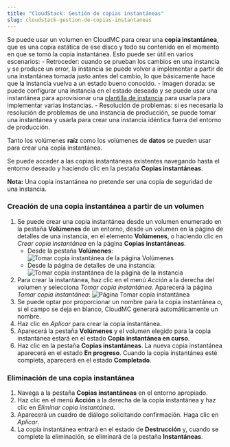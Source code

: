 ```yaml
---
title: "CloudStack: Gestión de copias instantáneas"
slug: cloudstack-gestion-de-copias-instantaneas
---
```



Se puede usar un volumen en CloudMC para crear una **copia instantánea**, que es una copia estática de ese disco y todo su contenido en el momento en que se tomó la copia instantánea. Esto puede ser útil en varios escenarios:
    - Retroceder: cuando se prueban los cambios en una instancia y se produce un error, la instancia se puede volver a implementar a partir de una instantánea tomada justo antes del cambio, lo que básicamente hace que la instancia vuelva a un estado bueno conocido.
    - Imagen dorada: se puede configurar una instancia en el estado deseado y se puede usar una instantánea para aprovisionar una [plantilla de instancia](working-with-instance-templates.md) para usarla para implementar varias instancias.
    - Resolución de problemas: si es necesaria la resolución de problemas de una instancia de producción, se puede tomar una instantánea y usarla para crear una instancia idéntica fuera del entorno de producción.

Tanto los volúmenes **raíz** como los volúmenes de **datos** se pueden usar para crear una copia instantánea.

Se puede acceder a las copias instantáneas existentes navegando hasta el entorno deseado y haciendo clic en la pestaña **Copias instantáneas**.

**Nota:** Una copia instantánea no pretende ser una copia de seguridad de una instancia.

### Creación de una copia instantánea a partir de un volumen

1. Se puede crear una copia instantánea desde un volumen enumerado en la pestaña **Volúmenes** de un entorno, desde un volumen en la página de detalles de una instancia, en el elemento **Volúmenes**, o haciendo clic en *Crear copia instantánea* en la página **Copias instantáneas**.
    - Desde la pestaña **Volúmenes**:
      ![Tomar copia instantánea de la página Volúmenes](../../assets/working-with-snapshots-1-en.png)
    - Desde la página de detalles de una instancia:
      ![Tomar copia instantánea de la página de la instancia](../../assets/working-with-snapshots-2-en.png)
1. Para crear la instantánea, haz clic en el menú *Acción* a la derecha del volumen y selecciona *Tomar copia instantánea*. Aparecerá la página *Tomar copia instantánea*:
    ![Página Tomar copia instantánea](../../assets/working-with-snapshots-3-en.png)
1. Se puede optar por proporcionar un nombre para la copia instantánea o, si el campo se deja en blanco, CloudMC generará automáticamente un nombre.
1. Haz clic en *Aplicar* para crear la copia instantánea.
1. Aparecerá la pestaña **Volúmenes** y el volumen elegido para la copia instantánea estará en el estado **Copia instantánea en curso**.
1. Haz clic en la pestaña **Copias instantáneas**. La nueva copia instantánea aparecerá en el estado **En progreso**. Cuando la copia instantánea esté completa, aparecerá en el estado **Completado**.

### Eliminación de una copia instantánea

1. Navega a la pestaña **Copias instantáneas** en el entorno apropiado.
1. Haz clic en el menú **Acción** a la derecha de la copia instantánea y haz clic en *Eliminar copia instantánea*.
1. Aparecerá un cuadro de diálogo solicitando confirmación. Haga clic en *Aplicar*.
1. La copia instantánea entrará en el estado de **Destrucción** y, cuando se complete la eliminación, se eliminará de la pestaña **Instantáneas**.
